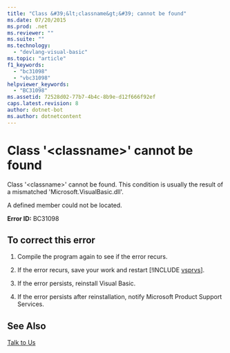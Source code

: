```yaml
---
title: "Class &#39;&lt;classname&gt;&#39; cannot be found"
ms.date: 07/20/2015
ms.prod: .net
ms.reviewer: ""
ms.suite: ""
ms.technology: 
  - "devlang-visual-basic"
ms.topic: "article"
f1_keywords: 
  - "bc31098"
  - "vbc31098"
helpviewer_keywords: 
  - "BC31098"
ms.assetid: 72528d02-77b7-4b4c-8b9e-d12f666f92ef
caps.latest.revision: 8
author: dotnet-bot
ms.author: dotnetcontent
---
```

# Class &#39;&lt;classname&gt;&#39; cannot be found
Class '\<classname>' cannot be found. This condition is usually the result of a mismatched 'Microsoft.VisualBasic.dll'.  
  
 A defined member could not be located.  
  
 **Error ID:** BC31098  
  
## To correct this error  
  
1. Compile the program again to see if the error recurs.  
  
2. If the error recurs, save your work and restart [!INCLUDE [vsprvs](~/includes/vsprvs-md.md)].  
  
3. If the error persists, reinstall Visual Basic.  
  
4. If the error persists after reinstallation, notify Microsoft Product Support Services.  
  
## See Also  
 [Talk to Us](/visualstudio/ide/talk-to-us)
